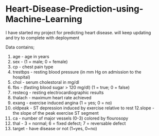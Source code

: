 # Heart-Disease-Prediction-using-Machine-Learning

I have started my project for predicting  heart disease. will keep updating and try to complete with deployment 

Data contains;

  1. age - age in years
  2. sex - (1 = male; 0 = female)
  3. cp - chest pain type
  4. trestbps - resting blood pressure (in mm Hg on admission to the hospital)
  5. chol - serum cholestoral in mg/dl
  6. fbs - (fasting blood sugar > 120 mg/dl) (1 = true; 0 = false)
  8. restecg - resting electrocardiographic results
  9. thalach - maximum heart rate achieved
  10. exang - exercise induced angina (1 = yes; 0 = no)
  11. oldpeak - ST depression induced by exercise relative to rest
  12.slope - the slope of the peak exercise ST segment
  13. ca - number of major vessels (0-3) colored by flourosopy
  14. thal - 3 = normal; 6 = fixed defect; 7 = reversable defect
  15. target - have disease or not (1=yes, 0=no)
